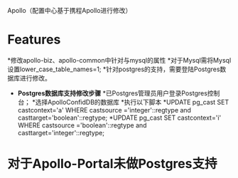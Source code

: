 Apollo（配置中心基于携程Apollo进行修改）
# Features
*修改apollo-biz、apollo-common中针对与mysql的属性
*对于Mysql需将Mysql设置lower_case_table_names=1;
*针对postgres的支持，需要登陆Postgres数据库进行修改。

* **Postgres数据库支持修改步骤**
*已Postgres管理员用户登录Postgres控制台；
*选择ApolloConfidDB的数据库
*执行以下脚本
*UPDATE pg_cast SET castcontext='a' WHERE castsource ='integer'::regtype and casttarget='boolean'::regtype;
*UPDATE pg_cast SET castcontext='i' WHERE castsource ='boolean'::regtype and casttarget='integer'::regtype;
# 对于Apollo-Portal未做Postgres支持
